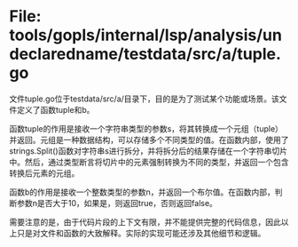 # File: tools/gopls/internal/lsp/analysis/undeclaredname/testdata/src/a/tuple.go

文件tuple.go位于testdata/src/a/目录下，目的是为了测试某个功能或场景。该文件定义了函数tuple和b。

函数tuple的作用是接收一个字符串类型的参数s，将其转换成一个元组（tuple）并返回。元组是一种数据结构，可以存储多个不同类型的值。在函数内部，使用了strings.Split()函数对字符串s进行拆分，并将拆分后的结果存储在一个字符串切片中。然后，通过类型断言将切片中的元素强制转换为不同的类型，并返回一个包含转换后元素的元组。

函数b的作用是接收一个整数类型的参数n，并返回一个布尔值。在函数内部，判断参数n是否大于10，如果是，则返回true，否则返回false。

需要注意的是，由于代码片段的上下文有限，并不能提供完整的代码信息，因此以上只是对文件和函数的大致解释。实际的实现可能还涉及其他细节和逻辑。

